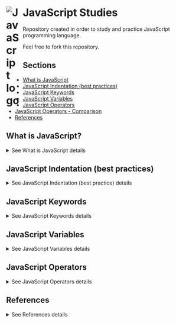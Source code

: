 # JavaScript Studies <img align="left" alt="JavaScript logo" title="JavaScript" width="35px" src="https://cdn.jsdelivr.net/gh/devicons/devicon/icons/javascript/javascript-original.svg" style="padding-right:10px;" />

Repository created in order to study and practice JavaScript programming language.

Feel free to fork this repository.

## Sections

* [What is JavaScript](#what-is-javascript)
* [JavaScript Indentation (best practices)](#javascript-indentation-best-practices)
* [JavaScript Keywords](#javascript-keywords)
* [JavaScript Variables](#javascript-variables)
* [JavaScript Operators](#javascript-operators)
* [JavaScript Operators - Comparison](#javascript-operators---comparison)
* [References](#references)

## What is JavaScript? 

<details>
<summary>See What is JavaScript details</summary>

Created by Brendan Eich, in 1995, JavaScript is a scripting language that allows developers to implement complex features on web pages beyond simple static content. 

JavaScript (JS) is a versatile, lightweight, interpreted programming language primarily used to add interactivity and dynamic content to web pages, but also used in various other environments like Node.js for server-side development. 
</details>

## JavaScript Indentation (best practices)

<details>
<summary>See JavaScript Indentation (best practice) details</summary>

Spacing and indentation should be consistent throughout your code. Many developers choose to use 4-space or 2-space indentation. In JavaScript, each nested statement (e.g., a statement following a "{" brace) should be indented exactly once more than the previous line's indentation.

Here are some examples of bad indentation in JavaScript:

</details>

## JavaScript Keywords 

<details>
<summary>See JavaScript Keywords details</summary>

JavaScript statements often start with a keyword to identify the JavaScript action to be performed.

Our [Reserved Words Reference](https://www.w3schools.com/js/js_reserved.asp) lists all JavaScript keywords.

Here is a list of some of the keywords you will learn about in this tutorial:


|Keyword|Description|
|-------|-----------|
|var|Declares a variable|
|let|Declares a block variable|
|const|Declares a block constant|
|if|Marks a block of statements to be executed on a condition|
|switch|Marks a block of statements to be executed in different cases|
|for|Marks a block of statements to be executed in a loop|
|function|Declares a function|
|return|Exits a function|
|try|Implements error handling to a block of statements|

</details>

## JavaScript Variables 

<details>
<summary>See JavaScript Variables details</summary>

In a programming language, variables are used to store data values.

JavaScript uses the keywords var, let and const to declare variables.

An equal sign is used to assign values to variables.

In this example, x is defined as a variable. Then, x is assigned (given) the value 6:

```javascript
let x;
x = 6;
```
</details>

## JavaScript Operators

<details>
<summary>See JavaScript Operators details</summary>

Comparison and Logical operators are used to test for **true** or **false**.

## JavaScript Operators - Comparison

Comparison operators are used in logical statements to determine equality or difference between variables or values.

Given that 
```javascript 
x = 5
```

The table below explains the comparison operators:

![JavaScript Operators Table](/img/JavaScript%20Operators%20Table.png)

</details>

## References 

<details>
<summary>See References details</summary>

`W3 Schools`

[JS Tutorial | W3 Schools](https://www.w3schools.com/js/default.asp)

`Toptal Designers`

[HTML Symbols, Entities, Characters and Codes | Toptal Designers](https://www.toptal.com/designers/htmlarrows/)

</details>